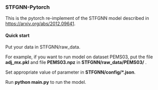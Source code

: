 ### STFGNN-Pytorch

This is the pytorch re-implement of the STFGNN model described in https://arxiv.org/abs/2012.09641.

#### Quick start

Put your data in STFGNN/raw_data. 

For example, if you want to run model on dataset PEMS03, put the file **adj_mx.pkl** and file **PEMS03.npz** in **STFGNN/raw_data/PEMS03/** .

Set appropriate value of parameter in **STFGNN/config/*.json**.

Run **python main.py** to run the model. 

